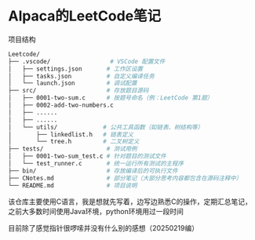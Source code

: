 # Alpaca的LeetCode笔记

项目结构

```bash
Leetcode/
├── .vscode/                 # VSCode 配置文件
│   ├── settings.json       # 工作区设置
│   ├── tasks.json          # 自定义编译任务
│   └── launch.json         # 调试配置
├── src/                    # 存放题目源码
│   ├── 0001-two-sum.c      # 按题号命名（例：LeetCode 第1题）
│   ├── 0002-add-two-numbers.c
│   ├── ......
│   ├── ......
│   └── utils/             # 公共工具函数（如链表、树结构等）
│       ├── linkedlist.h   # 链表定义
│       └── tree.h         # 二叉树定义
├── tests/                  # 测试用例
│   ├── 0001-two-sum_test.c # 针对题目的测试文件
│   └── test_runner.c       # 统一运行所有测试的主程序
├── bin/                    # 存放编译后的可执行文件
├── CNotes.md				# 部分笔记（大部分思考内容都包含在源码注释中）
└── README.md               # 项目说明
```

该仓库主要使用C语言，我是想就先写着，边写边熟悉C的操作，定期汇总笔记，之前大多数时间使用Java环境，python环境用过一段时间

目前除了感觉指针很啰嗦并没有什么别的感想（20250219编）